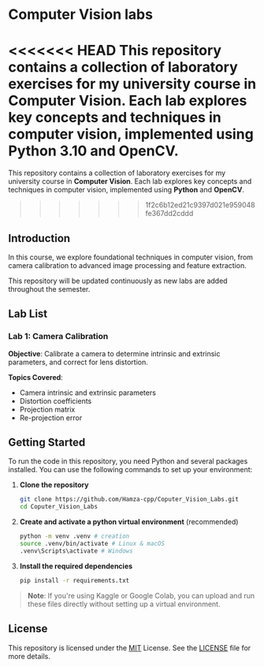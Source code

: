 
# Computer Vision labs

<<<<<<< HEAD
This repository contains a collection of laboratory exercises for my university course in **Computer Vision**. Each lab explores key concepts and techniques in computer vision, implemented using **Python 3.10** and **OpenCV**.
=======
This repository contains a collection of laboratory exercises for my university course in **Computer Vision**. Each lab explores key concepts and techniques in computer vision, implemented using **Python** and **OpenCV**.
>>>>>>> 1f2c6b12ed21c9397d021e959048fe367dd2cddd

## Introduction

In this course, we explore foundational techniques in computer vision, from camera calibration to advanced image processing and feature extraction.

This repository will be updated continuously as new labs are added throughout the semester.

## Lab List

### Lab 1: Camera Calibration

**Objective**: Calibrate a camera to determine intrinsic and extrinsic parameters, and correct for lens distortion.

**Topics Covered**:

- Camera intrinsic and extrinsic parameters
- Distortion coefficients
- Projection matrix
- Re-projection error

## Getting Started

To run the code in this repository, you need Python and several packages installed. You can use the following commands to set up your environment:

1. **Clone the repository**

    ```bash
    git clone https://github.com/Hamza-cpp/Coputer_Vision_Labs.git
    cd Coputer_Vision_Labs
    ```

2. **Create and activate a python virtual environment** (recommended)

    ```bash
    python -m venv .venv # creation
    source .venv/bin/activate # Linux & macOS
    .venv\Scripts\activate # Windows
    ```

3. **Install the required dependencies**

    ```bash
    pip install -r requirements.txt
    ```

> **Note**: If you're using Kaggle or Google Colab, you can upload and run these files directly without setting up a virtual environment.

## License

This repository is licensed under the [MIT](https://choosealicense.com/licenses/mit/) License. See the [LICENSE](LICENCE) file for more details.
